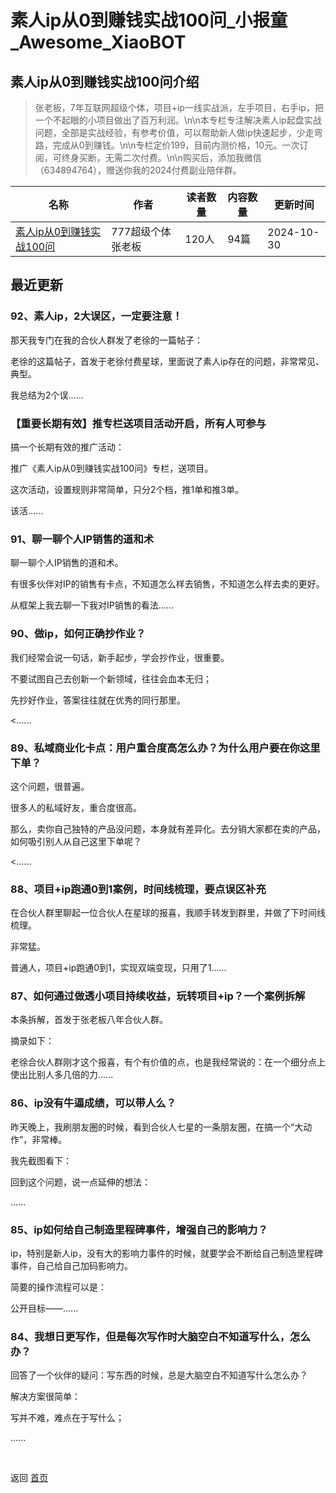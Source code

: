 # 素人ip从0到赚钱实战100问_小报童_Awesome_XiaoBOT

## 素人ip从0到赚钱实战100问介绍
> 张老板，7年互联网超级个体，项目+ip一线实战派，左手项目，右手ip，把一个不起眼的小项目做出了百万利润。\n\n本专栏专注解决素人ip起盘实战问题，全部是实战经验，有参考价值，可以帮助新人做ip快速起步，少走弯路，完成从0到赚钱。\n\n专栏定价199，目前内测价格，10元。一次订阅，可终身买断，无需二次付费。\n\n购买后，添加我微信（634894764），赠送你我的2024付费副业陪伴群。  
  


|名称|作者|读者数量|内容数量|更新时间|
|---|---|---|---|---|
|[素人ip从0到赚钱实战100问](https://xiaobot.net/p/f86564?refer=9c3f1c95-a052-465a-9902-f6d75080262a)|777超级个体张老板|120人|94篇|2024-10-30|

## 最近更新
### 92、素人ip，2大误区，一定要注意！

那天我专门在我的合伙人群发了老徐的一篇帖子：

老徐的这篇帖子，首发于老徐付费星球，里面说了素人ip存在的问题，非常常见、典型。

我总结为2个误......

### 【重要长期有效】推专栏送项目活动开启，所有人可参与

搞一个长期有效的推广活动：

推广《素人ip从0到赚钱实战100问》专栏，送项目。

这次活动，设置规则非常简单，只分2个档，推1单和推3单。

该活......

### 91、聊一聊个人IP销售的道和术

聊一聊个人IP销售的道和术。

有很多伙伴对IP的销售有卡点，不知道怎么样去销售，不知道怎么样去卖的更好。

从框架上我去聊一下我对IP销售的看法......

### 90、做ip，如何正确抄作业？

我们经常会说一句话，新手起步，学会抄作业，很重要。

不要试图自己去创新一个新领域，往往会血本无归；

先抄好作业，答案往往就在优秀的同行那里。

<......

### 89、私域商业化卡点：用户重合度高怎么办？为什么用户要在你这里下单？

这个问题，很普遍。

很多人的私域好友，重合度很高。

那么，卖你自己独特的产品没问题，本身就有差异化。去分销大家都在卖的产品，如何吸引别人从自己这里下单呢？

<......

### 88、项目+ip跑通0到1案例，时间线梳理，要点误区补充

在合伙人群里聊起一位合伙人在星球的报喜，我顺手转发到群里，并做了下时间线梳理。

非常猛。

普通人，项目+ip跑通0到1，实现双端变现，只用了1......

### 87、如何通过做透小项目持续收益，玩转项目+ip？一个案例拆解

本条拆解，首发于张老板八年合伙人群。

摘录如下：

老徐合伙人群刚才这个报喜，有个有价值的点，也是我经常说的：在一个细分点上使出比别人多几倍的力......

### 86、ip没有牛逼成绩，可以带人么？

昨天晚上，我刷朋友圈的时候，看到合伙人七星的一条朋友圈，在搞一个“大动作”，非常棒。

我先截图看下：

回到这个问题，说一点延伸的想法：

......

### 85、ip如何给自己制造里程碑事件，增强自己的影响力？

ip，特别是新人ip，没有大的影响力事件的时候，就要学会不断给自己制造里程碑事件，自己给自己加码影响力。

简要的操作流程可以是：

公开目标——......

### 84、我想日更写作，但是每次写作时大脑空白不知道写什么，怎么办？

回答了一个伙伴的疑问：写东西的时候，总是大脑空白不知道写什么怎么办？

解决方案很简单：

写并不难，难点在于写什么；

......


<a href="https://github.com/Reno9527/awesome-xiaobot" style="color: white; text-decoration: none;">awesome-xiaobot</a>

返回 [首页](../README.md)

